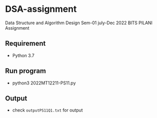 # DSA-assignment
Data Structure and Algorithm Design Sem-01 july-Dec 2022 BITS PILANI Assignment

## Requirement
- Python 3.7

## Run program
- python3 2022MT12211-PS11.py

## Output
- check `outputPS11Q1.txt` for output 
